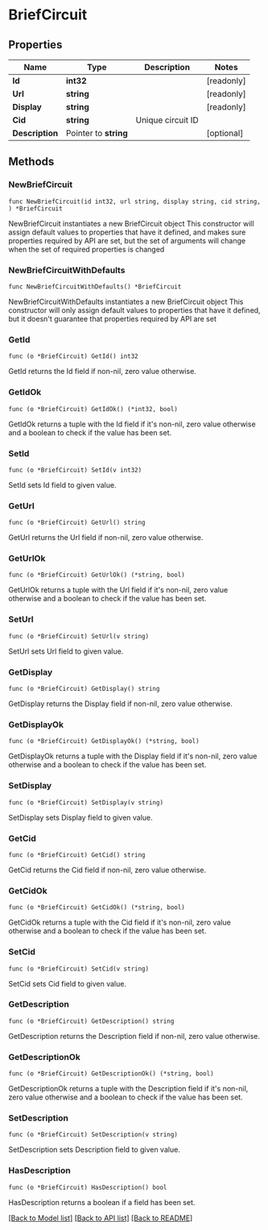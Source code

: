 # BriefCircuit

## Properties

Name | Type | Description | Notes
------------ | ------------- | ------------- | -------------
**Id** | **int32** |  | [readonly] 
**Url** | **string** |  | [readonly] 
**Display** | **string** |  | [readonly] 
**Cid** | **string** | Unique circuit ID | 
**Description** | Pointer to **string** |  | [optional] 

## Methods

### NewBriefCircuit

`func NewBriefCircuit(id int32, url string, display string, cid string, ) *BriefCircuit`

NewBriefCircuit instantiates a new BriefCircuit object
This constructor will assign default values to properties that have it defined,
and makes sure properties required by API are set, but the set of arguments
will change when the set of required properties is changed

### NewBriefCircuitWithDefaults

`func NewBriefCircuitWithDefaults() *BriefCircuit`

NewBriefCircuitWithDefaults instantiates a new BriefCircuit object
This constructor will only assign default values to properties that have it defined,
but it doesn't guarantee that properties required by API are set

### GetId

`func (o *BriefCircuit) GetId() int32`

GetId returns the Id field if non-nil, zero value otherwise.

### GetIdOk

`func (o *BriefCircuit) GetIdOk() (*int32, bool)`

GetIdOk returns a tuple with the Id field if it's non-nil, zero value otherwise
and a boolean to check if the value has been set.

### SetId

`func (o *BriefCircuit) SetId(v int32)`

SetId sets Id field to given value.


### GetUrl

`func (o *BriefCircuit) GetUrl() string`

GetUrl returns the Url field if non-nil, zero value otherwise.

### GetUrlOk

`func (o *BriefCircuit) GetUrlOk() (*string, bool)`

GetUrlOk returns a tuple with the Url field if it's non-nil, zero value otherwise
and a boolean to check if the value has been set.

### SetUrl

`func (o *BriefCircuit) SetUrl(v string)`

SetUrl sets Url field to given value.


### GetDisplay

`func (o *BriefCircuit) GetDisplay() string`

GetDisplay returns the Display field if non-nil, zero value otherwise.

### GetDisplayOk

`func (o *BriefCircuit) GetDisplayOk() (*string, bool)`

GetDisplayOk returns a tuple with the Display field if it's non-nil, zero value otherwise
and a boolean to check if the value has been set.

### SetDisplay

`func (o *BriefCircuit) SetDisplay(v string)`

SetDisplay sets Display field to given value.


### GetCid

`func (o *BriefCircuit) GetCid() string`

GetCid returns the Cid field if non-nil, zero value otherwise.

### GetCidOk

`func (o *BriefCircuit) GetCidOk() (*string, bool)`

GetCidOk returns a tuple with the Cid field if it's non-nil, zero value otherwise
and a boolean to check if the value has been set.

### SetCid

`func (o *BriefCircuit) SetCid(v string)`

SetCid sets Cid field to given value.


### GetDescription

`func (o *BriefCircuit) GetDescription() string`

GetDescription returns the Description field if non-nil, zero value otherwise.

### GetDescriptionOk

`func (o *BriefCircuit) GetDescriptionOk() (*string, bool)`

GetDescriptionOk returns a tuple with the Description field if it's non-nil, zero value otherwise
and a boolean to check if the value has been set.

### SetDescription

`func (o *BriefCircuit) SetDescription(v string)`

SetDescription sets Description field to given value.

### HasDescription

`func (o *BriefCircuit) HasDescription() bool`

HasDescription returns a boolean if a field has been set.


[[Back to Model list]](../README.md#documentation-for-models) [[Back to API list]](../README.md#documentation-for-api-endpoints) [[Back to README]](../README.md)


